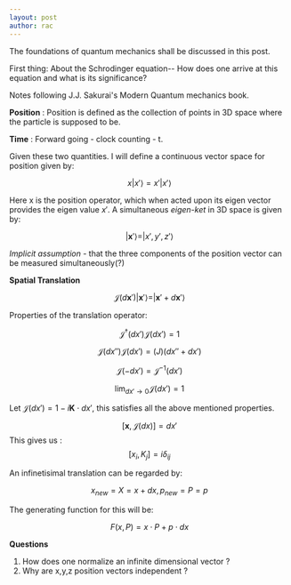 ```yaml
---
layout: post
author: rac
---
```

The foundations of quantum mechanics shall be discussed in this post. 

First thing: About the Schrodinger equation-- How does one arrive at this equation and what is its significance?

Notes following J.J. Sakurai's Modern Quantum mechanics book.

**Position** : Position is defined as the collection of points in 3D space where the particle is supposed to be.

**Time** : Forward going - clock counting - t.

Given these two quantities. I will define a continuous vector space for position given by:

$$ x|x'\rangle = x' |x'\rangle $$

Here x is the position operator, which when acted upon its eigen vector provides the eigen value $x'$.
A simultaneous _eigen-ket_ in 3D space is given by:

$$ |\mathbf{x}'\rangle = |x',y',z'\rangle $$

*Implicit assumption* - that the three components of the position vector can be measured simultaneously(?)

**Spatial Translation**

$$\mathcal{J}(d\mathbf{x}')|\mathbf{x}'\rangle = |\mathbf{x}' + d\mathbf{x}'\rangle $$

Properties of the translation operator:

$$\mathcal{J}^{\dagger}(dx')\mathcal{J}(dx') = 1 $$

$$\mathcal{J}(dx'')\mathcal{J}(dx') = \mathcal(J)(dx''+dx') $$

$$\mathcal{J}(-dx') = \mathcal{J}^{-1}(dx')$$

$$ \lim_{dx' \to 0} \mathcal{J}(dx') = 1 $$

Let $\mathcal{J}(dx') = 1 - i\mathbf{K}\cdot dx'$, this satisfies all the above mentioned properties. 

$$[\mathbf{x},\mathcal{J}(dx)] = dx'$$
This gives us :
$$ [x_i, K_j] = i\delta_{ij} $$

An infinetisimal translation can be regarded by:

$$ x_{new} = X = x+dx , p_{new} = P = p $$

The generating function for this will be:

$$ F(x,P) = x\cdot P + p\cdot dx $$






**Questions**
1. How does one normalize an infinite dimensional vector ?
1. Why are x,y,z position vectors independent ?





